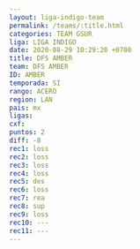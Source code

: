 ```yaml
---
layout: liga-indigo-team
permalink: /teams/:title.html
categories: TEAM GSUR
liga: LIGA INDIGO
date: 2020-08-29 10:29:20 +0700
title: DFS AMBER
team: DFS AMBER
ID: AMBER
temporada: SI
rango: ACERO
region: LAN
pais: mx
ligas: 
cxf: 
puntos: 2
diff: -8
rec1: loss
rec2: loss
rec3: loss
rec4: loss
rec5: des
rec6: loss
rec7: rea
rec8: sup
rec9: loss
rec10: ---
rec11: ---
---
```

